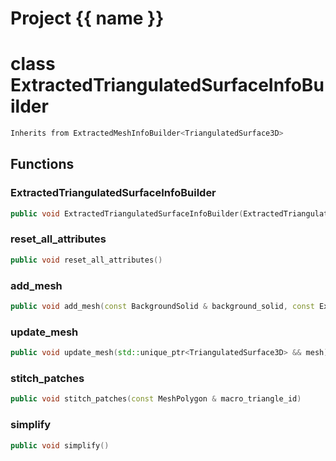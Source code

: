 <script setup>
import {useRoute} from 'vitepress'
const {path} = useRoute()
const tokens = path.split('/')
const words = tokens[2].split('-');
for (let i = 0; i < words.length; i++) {
    words[i] = words[i].charAt(0).toUpperCase() + words[i].slice(1);
    words[i] = words[i].replace('geode', 'Geode')
}
const name = words.join('-');
</script>
# Project {{ name }}

# class ExtractedTriangulatedSurfaceInfoBuilder


```cpp
Inherits from ExtractedMeshInfoBuilder<TriangulatedSurface3D>
```



## Functions

### ExtractedTriangulatedSurfaceInfoBuilder

```cpp
public void ExtractedTriangulatedSurfaceInfoBuilder(ExtractedTriangulatedSurfaceInfo & extracted_mesh)
```


### reset_all_attributes

```cpp
public void reset_all_attributes()
```


### add_mesh

```cpp
public void add_mesh(const BackgroundSolid & background_solid, const ExtractedTriangulatedSurfaceInfo & extracted_mesh)
```


### update_mesh

```cpp
public void update_mesh(std::unique_ptr<TriangulatedSurface3D> && mesh)
```


### stitch_patches

```cpp
public void stitch_patches(const MeshPolygon & macro_triangle_id)
```


### simplify

```cpp
public void simplify()
```




